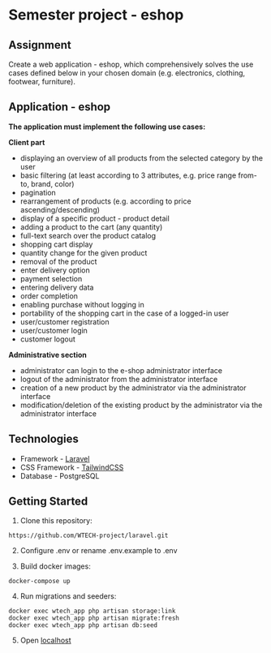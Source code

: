 # Semester project - eshop

## Assignment
Create a web application - eshop, which comprehensively solves the use cases defined below in your chosen domain (e.g. electronics, clothing, footwear, furniture).

## Application - eshop

**The application must implement the following use cases:**

**Client part**
* displaying an overview of all products from the selected category by the user
* basic filtering (at least according to 3 attributes, e.g. price range from-to, brand, color)
* pagination
* rearrangement of products (e.g. according to price ascending/descending)
* display of a specific product - product detail
* adding a product to the cart (any quantity)
* full-text search over the product catalog
* shopping cart display
* quantity change for the given product
* removal of the product
* enter delivery option
* payment selection
* entering delivery data
* order completion
* enabling purchase without logging in
* portability of the shopping cart in the case of a logged-in user
* user/customer registration
* user/customer login
* customer logout

**Administrative section**
* administrator can login to the e-shop administrator interface
* logout of the administrator from the administrator interface
* creation of a new product by the administrator via the administrator interface
* modification/deletion of the existing product by the administrator via the administrator interface

## Technologies
* Framework - [Laravel](https://laravel.com/)
* CSS Framework - [TailwindCSS](https://tailwindcss.com/)
* Database - PostgreSQL

## Getting Started
1. Clone this repository:
```
https://github.com/WTECH-project/laravel.git
```

2. Configure .env or rename .env.example to .env

3. Build docker images:
```
docker-compose up
```

4. Run migrations and seeders:
```
docker exec wtech_app php artisan storage:link
docker exec wtech_app php artisan migrate:fresh
docker exec wtech_app php artisan db:seed
```

5. Open [localhost](http://localhost:8000)
